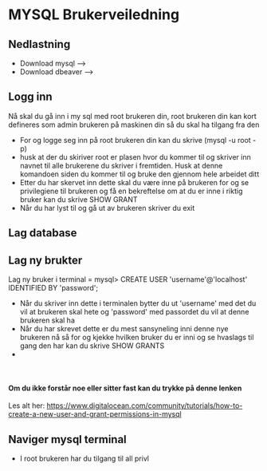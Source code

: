 # MYSQL Brukerveiledning
## Nedlastning
* Download mysql -->
* Download dbeaver -->

## Logg inn
Nå skal du gå inn i my sql med root brukeren din, root brukeren din kan kort defineres som admin brukeren på maskinen din så du skal ha tilgang fra den
* For og logge seg inn på root brukeren din kan du skrive (mysql -u root -p)
* husk at der du skiriver root er plasen hvor du kommer til og skriver inn navnet til alle brukerene du skriver i fremtiden. Husk at denne komandoen siden du kommer til og bruke den gjennom hele arbeidet ditt 
* Etter du har skervet inn dette skal du være inne på brukeren for og se privilegiene til brukeren og få en bekreftelse om at du er inne i riktig bruker kan du skrive SHOW GRANT
* Når du har lyst til og gå ut av brukeren skriver du exit  
## Lag database
## Lag ny brukter
Lag ny bruker i terminal = mysql> CREATE USER 'username'@'localhost' IDENTIFIED BY 'password';
* Når du skriver inn dette i terminalen bytter du ut 'username' med det du vil at brukeren skal hete og 'password' med passordet du vil at denne brukeren skal ha
* Når du har skrevet dette er du mest sansyneling inni denne nye brukeren nå så for og kjekke hvilken bruker du er inni og se hvaslags til gang den har kan du skrive SHOW GRANTS
* 
<br>

#### Om du ikke forstår noe eller sitter fast kan du trykke på denne lenken <br>
Les alt her: https://www.digitalocean.com/community/tutorials/how-to-create-a-new-user-and-grant-permissions-in-mysql 

## Naviger mysql terminal
* I root brukeren har du tilgang til all privl
